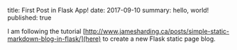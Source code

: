 title: First Post in Flask App!
date: 2017-09-10
summary: hello, world!
published: true

I am following the tutorial [http://www.jamesharding.ca/posts/simple-static-markdown-blog-in-flask/](here)
to create a new Flask static page blog.
